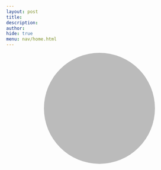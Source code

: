 ```yaml
---
layout: post 
title: 
description: 
author: 
hide: true
menu: nav/home.html
---
```


<style>
  .dot {
    height: 300px;
    width: 300px;
    background-color: #bbb;
    border-radius: 50%;
    display: inline-block;
  }
</style>

<div style="text-align:center">
  <span class="dot"></span>
</div>